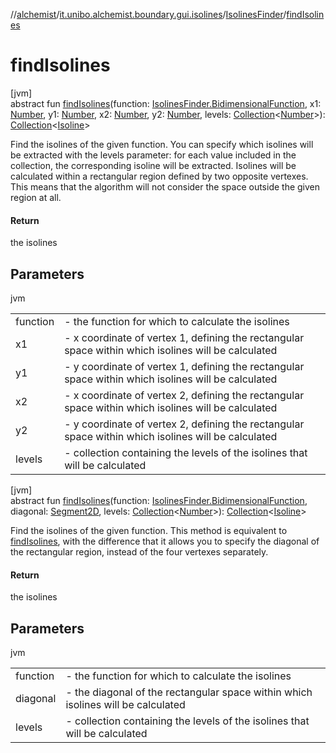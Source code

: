 //[alchemist](../../../index.md)/[it.unibo.alchemist.boundary.gui.isolines](../index.md)/[IsolinesFinder](index.md)/[findIsolines](find-isolines.md)

# findIsolines

[jvm]\
abstract fun [findIsolines](find-isolines.md)(function: [IsolinesFinder.BidimensionalFunction](-bidimensional-function/index.md), x1: [Number](https://docs.oracle.com/javase/8/docs/api/java/lang/Number.html), y1: [Number](https://docs.oracle.com/javase/8/docs/api/java/lang/Number.html), x2: [Number](https://docs.oracle.com/javase/8/docs/api/java/lang/Number.html), y2: [Number](https://docs.oracle.com/javase/8/docs/api/java/lang/Number.html), levels: [Collection](https://docs.oracle.com/javase/8/docs/api/java/util/Collection.html)<[Number](https://docs.oracle.com/javase/8/docs/api/java/lang/Number.html)>): [Collection](https://docs.oracle.com/javase/8/docs/api/java/util/Collection.html)<[Isoline](../-isoline/index.md)>

Find the isolines of the given function. You can specify which isolines will be extracted with the levels parameter: for each value included in the collection, the corresponding isoline will be extracted. Isolines will be calculated within a rectangular region defined by two opposite vertexes. This means that the algorithm will not consider the space outside the given region at all.

#### Return

the isolines

## Parameters

jvm

| | |
|---|---|
| function | - the function for which to calculate the isolines |
| x1 | - x coordinate of vertex 1, defining the rectangular space within which isolines will be calculated |
| y1 | - y coordinate of vertex 1, defining the rectangular space within which isolines will be calculated |
| x2 | - x coordinate of vertex 2, defining the rectangular space within which isolines will be calculated |
| y2 | - y coordinate of vertex 2, defining the rectangular space within which isolines will be calculated |
| levels | - collection containing the levels of the isolines that will be calculated |

[jvm]\
abstract fun [findIsolines](find-isolines.md)(function: [IsolinesFinder.BidimensionalFunction](-bidimensional-function/index.md), diagonal: [Segment2D](../-segment2-d/index.md), levels: [Collection](https://docs.oracle.com/javase/8/docs/api/java/util/Collection.html)<[Number](https://docs.oracle.com/javase/8/docs/api/java/lang/Number.html)>): [Collection](https://docs.oracle.com/javase/8/docs/api/java/util/Collection.html)<[Isoline](../-isoline/index.md)>

Find the isolines of the given function. This method is equivalent to [findIsolines](find-isolines.md), with the difference that it allows you to specify the diagonal of the rectangular region, instead of the four vertexes separately.

#### Return

the isolines

## Parameters

jvm

| | |
|---|---|
| function | - the function for which to calculate the isolines |
| diagonal | - the diagonal of the rectangular space within which isolines will be calculated |
| levels | - collection containing the levels of the isolines that will be calculated |
